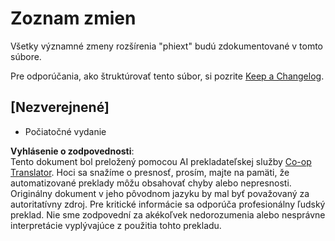 <!--
CO_OP_TRANSLATOR_METADATA:
{
  "original_hash": "bd0afcb627d5754038537758315cbad7",
  "translation_date": "2025-07-16T17:26:19+00:00",
  "source_file": "code/09.UpdateSamples/Aug/vscode/phiext/CHANGELOG.md",
  "language_code": "sk"
}
-->
# Zoznam zmien

Všetky významné zmeny rozšírenia "phiext" budú zdokumentované v tomto súbore.

Pre odporúčania, ako štruktúrovať tento súbor, si pozrite [Keep a Changelog](http://keepachangelog.com/).

## [Nezverejnené]

- Počiatočné vydanie

**Vyhlásenie o zodpovednosti**:  
Tento dokument bol preložený pomocou AI prekladateľskej služby [Co-op Translator](https://github.com/Azure/co-op-translator). Hoci sa snažíme o presnosť, prosím, majte na pamäti, že automatizované preklady môžu obsahovať chyby alebo nepresnosti. Originálny dokument v jeho pôvodnom jazyku by mal byť považovaný za autoritatívny zdroj. Pre kritické informácie sa odporúča profesionálny ľudský preklad. Nie sme zodpovední za akékoľvek nedorozumenia alebo nesprávne interpretácie vyplývajúce z použitia tohto prekladu.